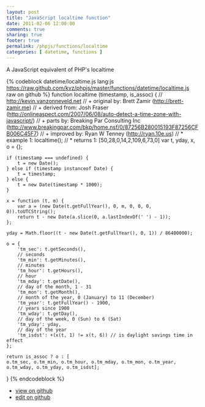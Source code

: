 ```yaml
---
layout: post
title: "JavaScript localtime function"
date: 2011-02-06 12:00:00
comments: true
sharing: true
footer: true
permalink: /phpjs/functions/localtime
categories: [ datetime, functions ]
---
```

A JavaScript equivalent of PHP's localtime
<!-- more -->
{% codeblock datetime/localtime.js lang:js https://raw.github.com/kvz/phpjs/master/functions/datetime/localtime.js raw on github %}
function localtime (timestamp, is_assoc) {
    // http://kevin.vanzonneveld.net
    // +   original by: Brett Zamir (http://brett-zamir.me)
    // +  derived from: Josh Fraser (http://onlineaspect.com/2007/06/08/auto-detect-a-time-zone-with-javascript/)
    // +      parts by: Breaking Par Consulting Inc (http://www.breakingpar.com/bkp/home.nsf/0/87256B280015193F87256CFB006C45F7)
    // +   improved by: Ryan W Tenney (http://ryan.10e.us)
    // *     example 1: localtime();
    // *     returns 1: [50,28,0,14,2,109,6,73,0]
    var t, yday, x, o = {};

    if (timestamp === undefined) {
        t = new Date();
    } else if (timestamp instanceof Date) {
        t = timestamp;
    } else {
        t = new Date(timestamp * 1000);
    }

    x = function (t, m) {
        var a = (new Date(t.getFullYear(), 0, m, 0, 0, 0, 0)).toUTCString();
        return t - new Date(a.slice(0, a.lastIndexOf(' ') - 1));
    };

    yday = Math.floor((t - new Date(t.getFullYear(), 0, 1)) / 86400000);

    o = {
        'tm_sec': t.getSeconds(),
        // seconds
        'tm_min': t.getMinutes(),
        // minutes
        'tm_hour': t.getHours(),
        // hour
        'tm_mday': t.getDate(),
        // day of the month, 1 - 31
        'tm_mon': t.getMonth(),
        // month of the year, 0 (January) to 11 (December)
        'tm_year': t.getFullYear() - 1900,
        // years since 1900
        'tm_wday': t.getDay(),
        // day of the week, 0 (Sun) to 6 (Sat)
        'tm_yday': yday,
        // day of the year
        'tm_isdst': +(x(t, 1) != x(t, 6)) // is daylight savings time in effect
    };

    return is_assoc ? o : [
    o.tm_sec, o.tm_min, o.tm_hour, o.tm_mday, o.tm_mon, o.tm_year, o.tm_wday, o.tm_yday, o.tm_isdst];
}
{% endcodeblock %}
<ul>
 <li><a href="https://github.com/kvz/phpjs/blob/master/functions/datetime/localtime.js">view on github</a></li>
 <li><a href="https://github.com/kvz/phpjs/edit/master/functions/datetime/localtime.js">edit on github</a></li>
</ul>
